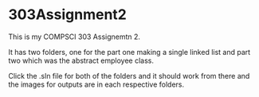 # 303Assignment2

This is my COMPSCI 303 Assignemtn 2.

It has two folders, one for the part one making a single linked list and part two which was the abstract employee class.

Click the .sln file for both of the folders and it should work from there and the images for outputs are in each respective folders.
